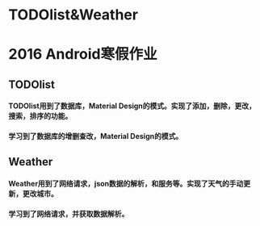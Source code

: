 # TODOlist&Weather<br>
# 2016 Android寒假作业<br>
## TODOlist<br>
#### TODOlist用到了数据库，Material Design的模式。实现了添加，删除，更改，搜索，排序的功能。<br>
#### 学习到了数据库的增删查改，Material Design的模式。<br>
## Weather<br>
#### Weather用到了网络请求，json数据的解析，和服务等。实现了天气的手动更新，更改城市。<br>
#### 学习到了网络请求，并获取数据解析。
